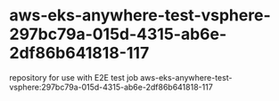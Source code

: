 # aws-eks-anywhere-test-vsphere-297bc79a-015d-4315-ab6e-2df86b641818-117
repository for use with E2E test job aws-eks-anywhere-test-vsphere:297bc79a-015d-4315-ab6e-2df86b641818-117
